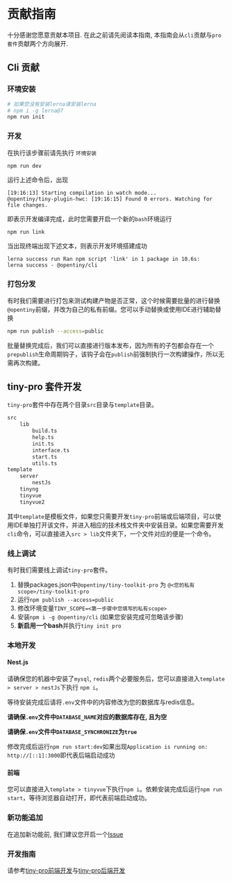 # 贡献指南

十分感谢您愿意贡献本项目. 在此之前请先阅读本指南, 本指南会从`cli`贡献与`pro套件`贡献两个方向展开.

## Cli 贡献

### 环境安装

```bash
# 如果您没有安装lerna请安装lerna
# npm i -g lerna@7
npm run init
```

### 开发

在执行该步骤前请先执行 `环境安装`

```bash
npm run dev
```

运行上述命令后，出现

```
[19:16:13] Starting compilation in watch mode...
@opentiny/tiny-plugin-hwc: [19:16:15] Found 0 errors. Watching for file changes.
```

即表示开发编译完成，此时您需要开启一个新的`bash`环境运行
```
npm run link
```

当出现终端出现下述文本，则表示开发环境搭建成功

```
lerna success run Ran npm script 'link' in 1 package in 10.6s:
lerna success - @opentiny/cli
```

### 打包分发

有时我们需要进行打包来测试构建产物是否正常，这个时候需要批量的进行替换`@opentiny`前缀，并改为自己的私有前缀。您可以手动替换或使用IDE进行辅助替换

```bash
npm run publish --access=public
```

批量替换完成后，我们可以直接进行版本发布，因为所有的子包都会存在一个`prepublish`生命周期钩子，该钩子会在`publish`前强制执行一次构建操作，所以无需再次构建。

## tiny-pro 套件开发

`tiny-pro`套件中存在两个目录`src`目录与`template`目录。

```bash
src
    lib
        build.ts
        help.ts
        init.ts
        interface.ts
        start.ts
        utils.ts
template
    server
        nestJs
    tinyng
    tinyvue
    tinyvue2
```

其中`template`是模板文件，如果您只需要开发`tiny-pro`前端或后端项目，可以使用IDE单独打开该文件，并进入相应的技术栈文件夹中安装目录。如果您需要开发`cli`命令，可以直接进入`src > lib`文件夹下，一个文件对应的便是一个命令。

### 线上调试

有时我们需要线上调试`tiny-pro`套件。

1. 替换packages.json中`@opentiny/tiny-toolkit-pro` 为 `@<您的私有scope>/tiny-toolkit-pro`
2. 运行`npm publish --access=public`
3. 修改环境变量`TINY_SCOPE=<第一步骤中您填写的私有scope>`
4. 安装`npm i -g @opentiny/cli` (如果您安装完成可忽略该步骤)
5. **新启用一个bash**并执行`tiny init pro`

### 本地开发

#### Nest.js

请确保您的机器中安装了`mysql`, `redis`两个必要服务后，您可以直接进入`template > server > nestJs`下执行 `npm i`。

等待安装完成后请将`.env`文件中的内容修改为您的数据库与redis信息。

**请确保`.env`文件中`DATABASE_NAME`对应的数据库存在, 且为空**

**请确保`.env`文件中`DATABASE_SYNCHRONIZE`为`true`**

修改完成后运行`npm run start:dev`如果出现`Application is running on: http://[::1]:3000`即代表后端启动成功

#### 前端

您可以直接进入`template > tinyvue`下执行`npm i`。依赖安装完成后运行`npm run start`，等待浏览器自动打开，即代表前端启动成功。

### 新功能追加

在追加新功能前, 我们建议您开启一个[Issue](https://github.com/opentiny/tiny-cli/issues/new?assignees=&labels=%E2%9C%A8+feature&projects=&template=feature-request.yml&title=%E2%9C%A8+%5BFeature%5D%3A+)

### 开发指南

请参考[tiny-pro前端开发](./tinyvue.md)与[tiny-pro后端开发](./tiny-nest.md)